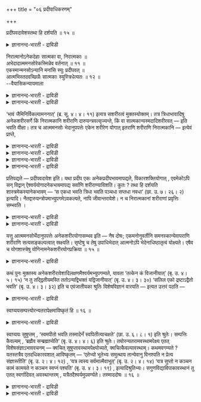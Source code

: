 +++
title = "०६ प्रदीपाधिकरणम्"

+++

प्रदीपवदावेशस्तथा हि दर्शयति ॥ १५ ॥  
<details><summary>ज्ञानानन्द-भारती - द्राविडी</summary>

प्रदीबवदावेसस्तदाहि तर्सयदि ॥ १५ ॥
</details>

निरात्मानोऽनेकदेहाः सात्मका वा, निरात्मकाः ॥  
अभेदादात्ममनसोरेकस्मिन्नेव वर्तनात् ॥ ११ ॥  
एकस्मान्मनसोऽन्यानि मनांसि स्युः प्रदीपवत् ॥  
आत्मभिस्तदवच्छिन्नैः सात्मकाः स्युस्त्रिधेत्यतः ॥ १२ ॥  
--वैयासिकन्यायमाला

<details><summary>ज्ञानानन्द-भारती - द्राविडी</summary>

पल तेहङ्गळ् आत्मावऱ्ऱवैगळा? अल्लदु आत्मावुडऩ् कूडिऩवैगळा? आत्मावुम् मऩसुम् वेऱुबडाददिऩाल् ऒऩ्ऱिलेये इरुक्कुमादलाल् (मऱ्ऱवै) आत्मावऱ्ऱवै ताऩ्।
</details>

<details><summary>ज्ञानानन्द-भारती - द्राविडी</summary>

ऒरु मऩसिलिरुन्दु मऱ्ऱ मऩस्कळ् तीबम् पोल् एऱ्पडलाम्। अन्द मऩस्कळिऩाल् वरैयऱुक्कप्पट्ट आत्माक्कळैक् कॊण्डु आत्मा उळ्ळवैगळाग इरुक्क लाम्, "मूऩ्ऱाग" ऎऩ्ऱिरुप्पदाल्।
</details>

‘भावं जैमिनिर्विकल्पामननात्’ (ब्र. सू. ४। ४। ११) इत्यत्र सशरीरत्वं मुक्तस्योक्तम्। तत्र त्रिधाभावादिषु अनेकशरीरसर्गे किं निरात्मकानि शरीराणि दारुयन्त्रवत्सृज्यन्ते, किं वा सात्मकान्यस्मदादिशरीरवत् — इति भवति वीक्षा। तत्र च आत्ममनसोः भेदानुपपत्तेः एकेन शरीरेण योगात् इतराणि शरीराणि निरात्मकानि — इत्येवं प्राप्ते,

<details><summary>ज्ञानानन्द-भारती - द्राविडी</summary>

(पिरह्मलोगत्तिल् सरीरमुण्डु ऎऩ्ऱबक्षत्तिल् उबासगऩ् पल सरीरङ्गळै सङ्गल्बत्ताल् सिरुष्टिक् कुम्बॊऴुदु अन्द सरीरङ्गळ् आत्मावुडऩ् कूडिऩवैया इल्लैया ऎऩ्ऱु सन्देहम्। आत्मा मऩदुडऩेये सेर्न्दिरुक्कुमाऩदाल् इवऩुक्कु मऩम् ऒऩ्ऱाऩदाल् मऩम् इरुक्कुम् सरीरत्तिल्दाऩ् आत्मा इरुक्कुम्। मऱ्ऱसरीरङ्गळिल् आत्मा इरुक्कादु ऎऩ्ऱु पूर्वबक्षम्।
</details>

<details><summary>ज्ञानानन्द-भारती - द्राविडी</summary>

ऒरु तीबत्तिलिरुन्दु पल तीबङ्गळै एऱ्ऱुम् पॊऴुदु ऒऩ्ऱु पल तीबङ्गळाग आवदुबोल ऒरुमऩदु पल सरीरङ्गळिल् नुऴैन्दु पलवाग आवदाल् अन्द मऩदुडऩ् आत्मावुम् सेर्न्दु ऎल्ला सरीरङ्गळुम् आत्मावुडऩ् कूडिऩवैगळ्दाऩ् ऎऩ्ऱु सित्तान्दम्।)
</details>

<details><summary>ज्ञानानन्द-भारती - द्राविडी</summary>

"उण्डॆऩ्ऱु जैमिऩि, विगल्बम् सॊल्लप्पडु वदाल्” (सूत्रम् IV ४-११) ऎऩ्ऱविडत्तिल् मुक्तऩुक्कु सरीरमुडैय तऩ्मै सॊल्लप्पट्टदु। अङ्गे मूऩ्ऱु विदमाग आगिऱदु मुदलाऩवैगळिल् पल सरीरङ्गळ् स्रुष्टियावदिल्, मरत्तिऩाल् सॆय्यप्पडुम् यन्दिरङ्गळ् पोल, आत्मावल्लाद सरीरङ्गळ् स्रुष्टिक्कप्पडुगिऩ्ऱ ऩवा? अल्लदु नम् पोऩ्ऱवर्गळुडैय सरीरङ्गळैप् पोलवे, आत्मावुडऩ् कूडिऩ सरीरङ्गळ् स्रुष्टिक्कप् पडुगिऩ्ऱऩवा? ऎऩ्ऱु आलोसऩै एऱ्पडुगिऱदु।
</details>

<details><summary>ज्ञानानन्द-भारती - द्राविडी</summary>

पूर्वबक्षम्: अङ्गु, आत्मावैयुम् मऩसैयुम् वेऱुबडुत्तुवदु उसिदमागादागैयाल्, ऒरु सरीरत्तुडऩ् सम्बन्दमिरुप्पदिऩाल्, मऱ्ऱसरीरङ्गळ्, आत्मावऱ्ऱदु ऎऩ्ऱु।
</details>

प्रतिपद्यते — प्रदीपवदावेश इति। यथा प्रदीप एकः अनेकप्रदीपभावमापद्यते, विकारशक्तियोगात् , एवमेकोऽपि सन् विद्वान् ऐश्वर्ययोगादनेकभावमापद्य सर्वाणि शरीराण्याविशति। कुतः ? तथा हि दर्शयति शास्त्रमेकस्यानेकभावम् — ‘स एकधा भवति त्रिधा भवति पञ्चधा सप्तधा नवधा’ (छा. उ. ७। २६। २) इत्यादि। नैतद्दारुयन्त्रोपमाभ्युपगमेऽवकल्पते, नापि जीवान्तरावेशे। न च निरात्मकानां शरीराणां प्रवृत्तिः सम्भवति ।

<details><summary>ज्ञानानन्द-भारती - द्राविडी</summary>

सित्तान्दम्: इव्विदम् वरुम्बोदु तुवक्कप् पडुगिऱदु, "तीबम्बोल पिरवेसम्" ऎऩ्ऱु। ऎप्पडि ऒरेदीबम्, माऱुदलडैयुम् सक्तियिऩ् सेर्क्कैयिऩाल्, पल तीबङ्गळायिरुक्कुम् तऩ्मैयै अडैगिऱदो इव्विदमे ऒरुवऩागवेयिरुक्कुम् वित्वाऩ् ऐसुवर्यत् तिऩ् सेर्क्कैयिऩाल् अनेगरायिरुक्कुम् तऩ्मैयै अडैन्दु ऎल्ला सरीरङ्गळिलुम् पुगुन्दुगॊळ्गिऱाऩ्। एऩ्? अप्पडियल्लवा सास्तिरम् ऒरुवऩायिरुप्पवऩुक्कु पलवायिरुक्कुम् तऩ्मैयैक् काट्टुगिऱदु? 'अवऩ् ऒरुवऩाग इरुक्किऱाऩ्, मूऩ्ऱाग आगिऱाऩ्, ऐन्दाग,एऴाग, ऒऩ्बदाग" (सान् VII२६-२) ऎऩ्बदु मुदलियदु।
</details>

<details><summary>ज्ञानानन्द-भारती - द्राविडी</summary>

मरयन्दिरत्तै तिरुष्टान्दमाग ऎडुत्तुक् कॊण् डाल् इदु सरियागादु; वेऱु जीवऩ् पुगुन्दुगॊळ्गिऱा ऩॆऩ्ऱालुम् पॊरुन्दादु। आत्मावऱ्ऱ सरीरङ्गळुक्कु प्रविरुत्ति ऎऩ्बदुम् सम्बविक्कादु।
</details>

यत्तु आत्ममनसोर्भेदानुपपत्तेः अनेकशरीरयोगासम्भव इति — नैष दोषः; एकमनोनुवर्तीनि समनस्कान्येवापराणि शरीराणि सत्यसङ्कल्पत्वात् स्रक्ष्यति। सृष्टेषु च तेषु उपाधिभेदात् आत्मनोऽपि भेदेनाधिष्ठातृत्वं योक्ष्यते। एषैव च योगशास्त्रेषु योगिनामनेकशरीरयोगप्रक्रिया ॥ १५ ॥

<details><summary>ज्ञानानन्द-भारती - द्राविडी</summary>

आत्मा मऩस् इरण्डिऱ्कुम् पिरिवु उसिदमिल्लाद तिऩाल्, पल सरीरङ्गळुडऩ् सेरुवदु सम्बविक्कादु ऎऩ्ऱु ऎदु सॊल्लप्पट्टदो अदु तोषमल्ल। ऒरु मऩसै अऩुसरिक्कक्कूडिय मऩस्कळुडऩ् कूडिऩ मऱ्ऱ सरीरङ् गळै सत्य सङ्गल्बत्तऩ्मैयिऩाल् स्रुष्टिप्पाऩ्। स्रुष्टिक्कप्पट्ट अवैगळिल् उबादिगळुक्कु वेऱ्ऱु मैयिरुप्पदिऩाल् आत्माविऱ्कुम् वेऱ्ऱुमैयुडऩ् अदिष् टादावाग (यजमाऩऩाग) इरुक्कुम् तऩ्मै सेर्क्कप्पडुम्। इदुदाऩ् योगसास्तिरङ्गळिल् योगिगळुक्कु पल सरीरङ्गळिऩ् सोक्कैयुळ्ळदॆऩ्ऱु सॊल्लप्पडुवदु।
</details>

कथं पुनः मुक्तस्य अनेकशरीरावेशादिलक्षणमैश्वर्यमभ्युपगम्यते, यावता ‘तत्केन कं विजानीयात्’ (बृ. उ. ४। ५। १५) ‘न तु तद्द्वितीयमस्ति ततोऽन्यद्विभक्तं यद्विजानीयात्’ (बृ. उ. ४। ३। ३०) ‘सलिल एको द्रष्टाऽद्वैतो भवति’ (बृ. उ. ४। ३। ३२) इति च एवंजातीयका श्रुतिः विशेषविज्ञानं वारयति — इत्यत उत्तरं पठति —

<details><summary>ज्ञानानन्द-भारती - द्राविडी</summary>

“अप्पॊऴुदु ऎदिऩाल् ऎदै अऱिवाऩ्" (पिरुहत् IV ५-१५), “अदैविड वेऱाय् पिरिन्ददाग ऎदै अऱियलामो अव्विद इरण्डावदु वस्तुवो किडैयादु” (पिरुहत् IV ३-३०), "जलत्तिल् पार्क्किऱवऩ् ऒरुवऩ्, इरण्डावदु किडैयादु" (पिरुहत् IV ३-३२), ऎऩ्ऱुम् इदु पोलुळ्ळ सुरुदि विसेषमायुळ्ळ अऱिवै मऱुक्कुम्बोदु, मुक्तऩुक्कु अनेग सरीरङ्गळिल् पुगुन्दु कॊळ्वदु मुदलिय लक्षणमुळ्ळ ऐसुवरियम् ऎप्पडि ऒप्पुक्कॊळ्ळप्पडुगिऱदु? ऎऩ्ऱाल् पदिल् सॊल्गिऱार्।
</details>

स्वाप्ययसम्पत्त्योरन्यतरापेक्षमाविष्कृतं हि ॥ १६ ॥  
<details><summary>ज्ञानानन्द-भारती - द्राविडी</summary>

स्वाप्ययसम्बत्त्योरन्सदरा पोक्षमाविष्क्रुदम् हि ॥ १६ ॥
</details>

स्वाप्ययः सुषुप्तम् , ‘स्वमपीतो भवति तस्मादेनँ स्वपितीत्याचक्षते’ (छा. उ. ६। ८। १) इति श्रुतेः। सम्पत्तिः कैवल्यम् , ‘ब्रह्मैव सन्ब्रह्माप्येति’ (बृ. उ. ४। ४। ६) इति श्रुतेः। तयोरन्यतरामवस्थामपेक्ष्य एतत् विशेषसंज्ञाऽभाववचनम् — क्वचित् सुषुप्तावस्थामपेक्ष्योच्यते, क्वचित्कैवल्यावस्थाम्। कथमवगम्यते ? यतस्तत्रैव एतदधिकारवशात् आविष्कृतम् — ‘एतेभ्यो भूतेभ्यः समुत्थाय तान्येवानु विनश्यति न प्रेत्य संज्ञास्तीति’ (बृ. उ. २। ४। १२) , ‘यत्र त्वस्य सर्वमात्मैवाभूत्’ (बृ. उ. २। ४। १४) ‘यत्र सुप्तो न कञ्चन कामं कामयते न कञ्चन स्वप्नं पश्यति’ (बृ. उ. ४। ३। १९) , इत्यादिश्रुतिभ्यः। सगुणविद्याविपाकावस्थानं तु एतत् स्वर्गादिवत् अवस्थान्तरम् , यत्रैतदैश्वर्यमुपवर्ण्यते। तस्माददोषः ॥ १६ ॥

<details><summary>ज्ञानानन्द-भारती - द्राविडी</summary>

स्वाप्ययम् ऎऩ्बदु नल्ल तूक्कम्, 'तऩ्ऩै अडैन्दवऩागिऱाऩ्। आगैयाल् इवऩै स्वबिदि (तूङ्गुगिऱाऩ्) ऎऩ्ऱु सॊल्गिऱार्गळ्' (सान्। VI ८ - १) ऎऩ्ऱसुरुदियिरुप्पदाल्। सम्बत्ति ऎऩ्बदु कैवल्यम् (मोक्षम्) "पिरह्ममागवे इरुक्किऱवऩ् पिरह्मत्तै यडैगिऱाऩ्" (पिरुहत्। IV ४ - ६) ऎऩ्ऱसुरुदियाल्। अव्विरण्डिऱ्कुळ् एदेऩुमॊऩ्ऱैअबेक्षक्षित्तुत्ताऩ् विसेष अऱिवु इल्लै ऎऩ्ऱु सॊऩ्ऩदु। सिल विडङ्गळिल् नल्ल तूक्क निलैयै अबेक्षित्तुच् चॊल्लप्पडुगिऱदु। सिलविडङ्गळिल् कैवल्य निलैयै अबेक्षित्तु। ऎप्पडि तॆरिगिऱदु ऎऩ्ऱाल्, अङ्गेये पिरगरण वसत्तिऩाल् इदु तॆळिवुबडुत्तप्पडुगिऱदु। 'इन्द पूदङ्गळिलिरुन्दु मेल् किळम्बि अवैगळैये अऩुसरित्तु नसित्तुविडुगिऱदु। पुऱप्पट्ट पिऱगु (विसेष) अऱिवु इल्लै ऎऩ्ऱु” (पिरुहत्। II ४ १२) “ऎङ्गे इवऩुक्कु ऎल्लाम् आत्मावागवे एऱ्पडुगिऱ तो" (IV ५ - १५) 'ऎङ्गे तूङ्गुगिऱवऩ् ऎव्विद कामत् तैयुम् विरुम्बुवदिल्लैयो, ऎव्विद स्वप्ऩत्तैयुम् काणुवदिल्लैयो" (पिरुहत्। IV ३-१९; माण्डूक्य V) इदु मुदलिय सुरुदिगळिलिरुन्दु
</details>

<details><summary>ज्ञानानन्द-भारती - द्राविडी</summary>

ऎङ्गे इन्द ऐसुवर्यम् वर्णिक्कप् पडुगिऱदो अदुवो इन्द सगुण पिरुह्मवित्यैयिऩ् पलऩागिय स्ताऩम्, स्वर्क्कम् मुदलियदैप्पोल वेऱु निलै। आगैयाल् तोषमिल्लै।
</details>

